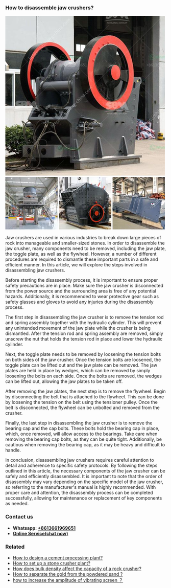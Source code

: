 <h3>How to disassemble jaw crushers?</h3><img src='1701745225.jpg' alt=''><p>Jaw crushers are used in various industries to break down large pieces of rock into manageable and smaller-sized stones. In order to disassemble the jaw crusher, many components need to be removed, including the jaw plate, the toggle plate, as well as the flywheel. However, a number of different procedures are required to dismantle these important parts in a safe and efficient manner. In this article, we will explore the steps involved in disassembling jaw crushers.</p><p>Before starting the disassembly process, it is important to ensure proper safety precautions are in place. Make sure the jaw crusher is disconnected from the power source and the surrounding area is free of any potential hazards. Additionally, it is recommended to wear protective gear such as safety glasses and gloves to avoid any injuries during the disassembly process.</p><p>The first step in disassembling the jaw crusher is to remove the tension rod and spring assembly together with the hydraulic cylinder. This will prevent any unintended movement of the jaw plate while the crusher is being dismantled. After the tension rod and spring assembly are removed, simply unscrew the nut that holds the tension rod in place and lower the hydraulic cylinder.</p><p>Next, the toggle plate needs to be removed by loosening the tension bolts on both sides of the jaw crusher. Once the tension bolts are loosened, the toggle plate can be lifted out and the jaw plate can be removed. The jaw plates are held in place by wedges, which can be removed by simply loosening the bolts on each side. Once the bolts are removed, the wedges can be lifted out, allowing the jaw plates to be taken off.</p><p>After removing the jaw plates, the next step is to remove the flywheel. Begin by disconnecting the belt that is attached to the flywheel. This can be done by loosening the tension on the belt using the tensioner pulley. Once the belt is disconnected, the flywheel can be unbolted and removed from the crusher.</p><p>Finally, the last step in disassembling the jaw crusher is to remove the bearing cap and the cap bolts. These bolts hold the bearing cap in place, which, once removed, will allow access to the bearings. Take care when removing the bearing cap bolts, as they can be quite tight. Additionally, be cautious when removing the bearing cap, as it may be heavy and difficult to handle.</p><p>In conclusion, disassembling jaw crushers requires careful attention to detail and adherence to specific safety protocols. By following the steps outlined in this article, the necessary components of the jaw crusher can be safely and efficiently disassembled. It is important to note that the order of disassembly may vary depending on the specific model of the jaw crusher, so referring to the manufacturer's manual is highly recommended. With proper care and attention, the disassembly process can be completed successfully, allowing for maintenance or replacement of key components as needed.</p><h3>Contact us</h3><ul><li><strong>Whatsapp:&nbsp;<a href="https://wa.me/8613661969651">+8613661969651</a></strong></li><li><a href="https://swt.shibang-china.com/?git&amp;zhl&amp;How to disassemble jaw crushers"><strong>Online Service(chat now)</strong></a></li></ul><h3>Related</h3><ul><li><a href='How to design a cement processing plant.md'>How to design a cement processing plant?</a></li><li><a href='How to set up a stone crusher plant.md'>How to set up a stone crusher plant?</a></li><li><a href='How does bulk density affect the capacity of a rock crusher.md'>How does bulk density affect the capacity of a rock crusher?</a></li><li><a href='How to separate the gold from the powdered sand .md'>How to separate the gold from the powdered sand ?</a></li><li><a href='how to increase the amplitude of vibrating screen ？.md'>how to increase the amplitude of vibrating screen ？</a></li></ul>